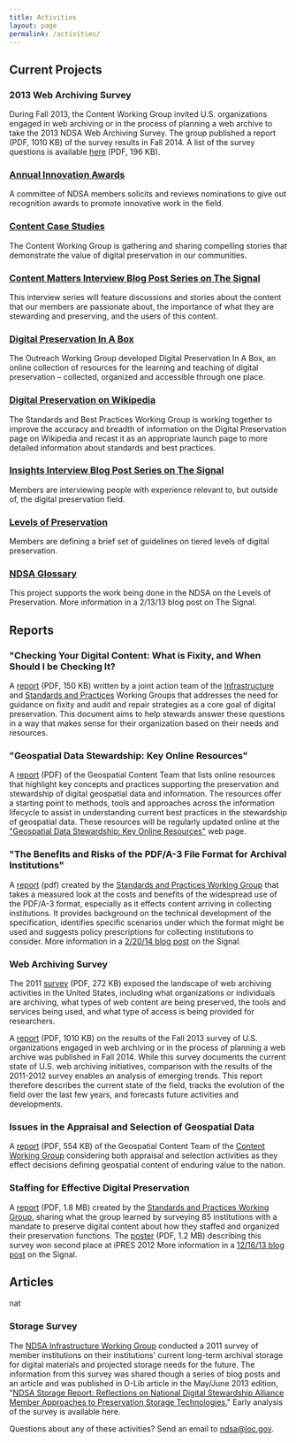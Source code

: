 ```yaml
---
title: Activities
layout: page
permalink: /activities/
---
```


## Current Projects

### 2013 Web Archiving Survey
During Fall 2013, the Content Working Group invited U.S. organizations engaged in web archiving or in the process of planning a web archive to take the 2013 NDSA Web Archiving Survey. The group published a report (PDF, 1010 KB) of the survey results in Fall 2014. A list of the survey questions is available [here](/documents/ndsa_web_archiving_survey_2013.pdf) (PDF, 196 KB).

### [Annual Innovation Awards](http://blogs.loc.gov/digitalpreservation/2013/06/and-the-winner-is-announcing-the-2013-ndsa-innovation-award-winners/)
A committee of NDSA members solicits and reviews nominations to give out recognition awards to promote innovative work in the field.

### [Content Case Studies](/activities/case-studies/)
The Content Working Group is gathering and sharing compelling stories that demonstrate the value of digital preservation in our communities.

### [Content Matters Interview Blog Post Series on The Signal](http://blogs.loc.gov/digitalpreservation/category/content-matters-interview/)
This interview series will feature discussions and stories about the content that our members are passionate about, the importance of what they are stewarding and preserving, and the users of this content.

### [Digital Preservation In A Box](http://dpoutreach.net/)
The Outreach Working Group developed Digital Preservation In A Box, an online collection of resources for the learning and teaching of digital preservation – collected, organized and accessible through one place.

### [Digital Preservation on Wikipedia](http://en.wikipedia.org/wiki/Wikipedia:WikiProject_Digital_Preservation)
The Standards and Best Practices Working Group is working together to improve the accuracy and breadth of information on the Digital Preservation page on Wikipedia and recast it as an appropriate launch page to more detailed information about standards and best practices.

### [Insights Interview Blog Post Series on The Signal](http://blogs.loc.gov/digitalpreservation/category/insights-interview/)
Members are interviewing people with experience relevant to, but outside of, the digital preservation field.

### [Levels of Preservation](/activities/)
Members are defining a brief set of guidelines on tiered levels of digital preservation.

### [NDSA Glossary](/glossary/)
This project supports the work being done in the NDSA on the Levels of Preservation. More information in a 2/13/13 blog post on The Signal.

## Reports

### "Checking Your Digital Content: What is Fixity, and When Should I be Checking It?

A [report](/documents/NDSA-Fixity-Guidance-Report-final100214.pdf) (PDF, 150 KB) written by a joint action team of the [Infrastructure](/working-groups/infrastructure/) and [Standards and Practices](/working-groups/standards-and-practices/) Working Groups that addresses the need for guidance on fixity and audit and repair strategies as a core goal of digital preservation. This document aims to help stewards answer these questions in a way that makes sense for their organization based on their needs and resources.

### "Geospatial Data Stewardship: Key Online Resources"

A [report](/documents/NDSA_Geo-stewardship-key-resources_final030414.pdf) (PDF) of the Geospatial Content Team that lists online resources that highlight key concepts and practices supporting the preservation and stewardship of digital geospatial data and information. The resources offer a starting point to methods, tools and approaches across the information lifecycle to assist in understanding current best practices in the stewardship of geospatial data. These resources will be regularly updated online at the ["Geospatial Data Stewardship: Key Online Resources"](/working-groups/content/geo-stewardship-resources) web page.

### "The Benefits and Risks of the PDF/A-3 File Format for Archival Institutions"

A [report](/documents/NDSA_PDF_A3_report_final022014.pdf) (pdf) created by the [Standards and Practices Working Group](/working-groups/standards-and-practices) that takes a measured look at the costs and benefits of the widespread use of the PDF/A-3 format, especially as it effects content arriving in collecting institutions. It provides background on the technical development of the specification, identifies specific scenarios under which the format might be used and suggests policy prescriptions for collecting institutions to consider. More information in a [2/20/14 blog post](http://blogs.loc.gov/digitalpreservation/2014/02/new-ndsa-report-the-benefits-and-risks-of-the-pdfa-3-file-format-for-archival-institutions/) on the Signal.

### Web Archiving Survey

The 2011 [survey](/documents/USWebArchivingSurvey.pdf) (PDF, 272 KB) exposed the landscape of web archiving activities in the United States, including what organizations or individuals are archiving, what types of web content are being preserved, the tools and services being used, and what type of access is being provided for researchers.

A [report](/documents/NDSA_USWebArchivingSurvey_2013.pdf) (PDF, 1010 KB) on the results of the Fall 2013 survey of U.S. organizations engaged in web archiving or in the process of planning a web archive was published in Fall 2014. While this survey documents the current state of U.S. web archiving initiatives, comparison with the results of the 2011-2012 survey enables an analysis of emerging trends. This report therefore describes the current state of the field, tracks the evolution of the field over the last few years, and forecasts future activities and developments.

### Issues in the Appraisal and Selection of Geospatial Data
A [report](/documents/NDSA_AppraisalSelection_report_final102413.pdf) (PDF, 554 KB) of the Geospatial Content Team of the [Content Working Group](/working-groups/content/) considering both appraisal and selection activities as they effect decisions defining geospatial content of enduring value to the nation.

### Staffing for Effective Digital Preservation

A [report](/documents/NDSA-Staffing-Survey-Report-Final122013.pdf) (PDF, 1.8 MB) created by the [Standards and Practices Working Group](/working-groups/standards-and-practices/), sharing what the group learned by surveying 85 institutions with a mandate to preserve digital content about how they staffed and organized their preservation functions. The [poster](/documents/NDSA-staff-survey-poster-ipres2012.pdf) (PDF, 1.2 MB) describing this survey won second place at iPRES 2012 More information in a [12/16/13 blog post](http://blogs.loc.gov/digitalpreservation/2013/12/just-released-staffing-for-effective-digital-preservation-an-ndsa-report/) on the Signal.

## Articles
nat
### Storage Survey
The [NDSA Infrastructure Working Group](/working-groups/infrastructure/) conducted a 2011 survey of member institutions on their institutions' current long-term archival storage for digital materials and projected storage needs for the future. The information from this survey was shared though a series of blog posts and an article and was published in D-Lib article in the May/June 2013 edition, "[NDSA Storage Report: Reflections on National Digital Stewardship Alliance Member Approaches to Preservation Storage Technologies.](http://www.dlib.org/dlib/may13/altman/05altman.html)" Early analysis of the survey is available here.

Questions about any of these activities? Send an email to ndsa@loc.gov.
